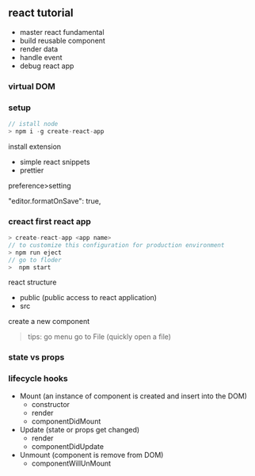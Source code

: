 ## react tutorial

- master react fundamental
- build reusable component
- render data
- handle event
- debug react app

### virtual DOM

### setup

```javascript
// istall node
> npm i -g create-react-app
```
install extension

- simple react snippets
- prettier

preference>setting

"editor.formatOnSave": true,

### creact first react app

```javascript
> create-react-app <app name>
// to customize this configuration for production environment
> npm run eject
// go to floder
>  npm start
```

react structure

- public (public access to react application)
- src 

create a new component

> tips: go menu go to File (quickly open a file)

### state vs props

### lifecycle hooks

- Mount (an instance of component is created and insert into the DOM)
  - constructor
  - render
  - componentDidMount
- Update (state or props get changed)
  - render
  - componentDidUpdate
- Unmount (component is remove from DOM)
  - componentWillUnMount


